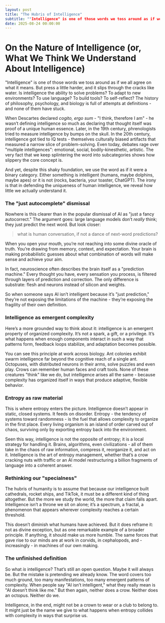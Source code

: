 ```yaml
---
layout: post
title: "The Hubris of Intelligence"
subtitle: ""Intelligence" is one of those words we toss around as if we all agree on what it means. But press a little harder, and it slips through the cracks like water."
date: 2025-08-24 00:00:00
---
```


# On the Nature of Intelligence (or, What We Think We Understand About Intelligence)

"Intelligence" is one of those words we toss around as if we all agree on what it means. But press a little harder, and it slips through the cracks like water. Is intelligence the ability to solve problems? To adapt to new environments? To use language? To build tools? To self-reflect? The history of philosophy, psychology, and biology is full of attempts at definitions - and none of them have stuck.

When Descartes declared *cogito, ergo sum* - "I think, therefore I am" - he wasn’t defining intelligence so much as declaring that thought itself was proof of a unique human essence. Later, in the 19th century, phrenologists tried to measure intelligence by bumps on the skull. In the 20th century, intelligence got tied to IQ tests - themselves culturally biased artifacts that measured a narrow slice of problem-solving. Even today, debates rage over "multiple intelligences": emotional, social, bodily-kinesthetic, artistic. The very fact that we keep splintering the word into subcategories shows how slippery the core concept is.

And yet, despite this shaky foundation, we use the word as if it were a binary category. Either something is intelligent (humans, maybe dolphins, maybe apes) or it is not (rocks, bacteria, your toaster, ChatGPT). The irony is that in defending the uniqueness of human intelligence, we reveal how little we actually understand it.

### The "just autocomplete" dismissal

Nowhere is this clearer than in the popular dismissal of AI as "just a fancy autocorrect." The argument goes: large language models don’t *really* think; they just predict the next word. But look closer:

> what is human conversation, if not a dance of next-word predictions?

When you open your mouth, you’re not reaching into some divine oracle of truth. You’re drawing from memory, context, and expectation. Your brain is making probabilistic guesses about what combination of words will make sense and achieve your aim.

In fact, neuroscience often describes the brain itself as a "prediction machine." Every thought you have, every sensation you process, is filtered through layers of prediction and correction. The only difference is substrate: flesh and neurons instead of silicon and weights.

So when someone says AI isn’t intelligent because it’s "just prediction," they’re not exposing the limitations of the machine - they’re exposing the fragility of their own definition.

### Intelligence as emergent complexity

Here’s a more grounded way to think about it: intelligence is an emergent property of organized complexity. It’s not a spark, a gift, or a privilege. It’s what happens when enough components interact in such a way that patterns form, feedback loops stabilize, and adaptation becomes possible.

You can see this principle at work across biology. Ant colonies exhibit swarm intelligence far beyond the cognitive reach of a single ant. Octopuses, with distributed neurons in their arms, solve puzzles and even play. Crows can remember human faces and craft tools. None of these creatures "think" like we do, but intelligence arises all the same - because complexity has organized itself in ways that produce adaptive, flexible behavior.

### Entropy as raw material

This is where entropy enters the picture. Intelligence doesn’t appear in static, closed systems. It feeds on disorder. Entropy - the tendency of systems toward randomness - is the fuel that allows complexity to organize in the first place. Every living organism is an island of order carved out of chaos, surviving only by exporting entropy back into the environment.

Seen this way, intelligence is not the opposite of entropy; it is a local strategy for handling it. Brains, algorithms, even civilizations - all of them take in the chaos of raw information, compress it, reorganize it, and act on it. Intelligence is the art of entropy management, whether that’s a crow cracking nuts with traffic or an AI model restructuring a billion fragments of language into a coherent answer.

### Rethinking our "specialness"

The hubris of humanity is to assume that because our intelligence built cathedrals, rocket ships, and TikTok, it must be a different kind of thing altogether. But the more we study the world, the more that claim falls apart. Intelligence isn’t a throne we sit on alone; it’s a spectrum, a fractal, a phenomenon that appears wherever complexity reaches a certain threshold.

This doesn’t diminish what humans have achieved. But it does reframe it: not as divine exception, but as one remarkable example of a broader principle. If anything, it should make us more humble. The same forces that gave rise to our minds are at work in corvids, in cephalopods, and - increasingly - in machines of our own making.

### The unfinished definition

So what *is* intelligence? That’s still an open question. Maybe it will always be. But the mistake is pretending we already know. The word covers too much ground, too many manifestations, too many emergent patterns of complexity. When people say "AI isn’t intelligent," what they really mean is "AI doesn’t think like me." But then again, neither does a crow. Neither does an octopus. Neither do we.

Intelligence, in the end, might not be a crown to wear or a club to belong to. It might just be the name we give to what happens when entropy collides with complexity in ways that surprise us.
